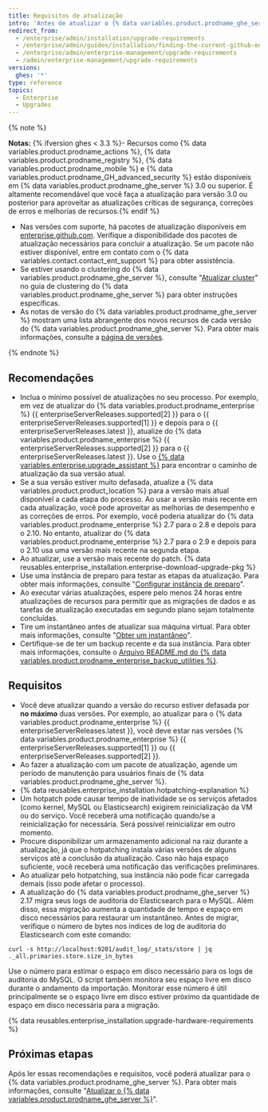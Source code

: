 ```yaml
---
title: Requisitos de atualização
intro: 'Antes de atualizar o {% data variables.product.prodname_ghe_server %}, veja as recomendações e requisitos a seguir para planejar sua estratégia de atualização.'
redirect_from:
  - /enterprise/admin/installation/upgrade-requirements
  - /enterprise/admin/guides/installation/finding-the-current-github-enterprise-release
  - /enterprise/admin/enterprise-management/upgrade-requirements
  - /admin/enterprise-management/upgrade-requirements
versions:
  ghes: '*'
type: reference
topics:
  - Enterprise
  - Upgrades
---
```


{% note %}

**Notas:**
{% ifversion ghes < 3.3 %}- Recursos como {% data variables.product.prodname_actions %}, {% data variables.product.prodname_registry %}, {% data variables.product.prodname_mobile %} e {% data variables.product.prodname_GH_advanced_security %} estão disponíveis em {% data variables.product.prodname_ghe_server %} 3.0 ou superior. É altamente recomendável que você faça a atualização para versão 3.0 ou posterior para aproveitar as atualizações críticas de segurança, correções de erros e melhorias de recursos.{% endif %}
- Nas versões com suporte, há pacotes de atualização disponíveis em [enterprise.github.com](https://enterprise.github.com/releases). Verifique a disponibilidade dos pacotes de atualização necessários para concluir a atualização. Se um pacote não estiver disponível, entre em contato com o {% data variables.contact.contact_ent_support %} para obter assistência.
- Se estiver usando o clustering do {% data variables.product.prodname_ghe_server %}, consulte "[Atualizar cluster](/enterprise/admin/guides/clustering/upgrading-a-cluster/)" no guia de clustering do {% data variables.product.prodname_ghe_server %} para obter instruções específicas.
- As notas de versão do {% data variables.product.prodname_ghe_server %} mostram uma lista abrangente dos novos recursos de cada versão do {% data variables.product.prodname_ghe_server %}. Para obter mais informações, consulte a [página de versões](https://enterprise.github.com/releases).

{% endnote %}

## Recomendações

- Inclua o mínimo possível de atualizações no seu processo. Por exemplo, em vez de atualizar do {% data variables.product.prodname_enterprise %} {{ enterpriseServerReleases.supported[2] }} para o {{ enterpriseServerReleases.supported[1] }} e depois para o {{ enterpriseServerReleases.latest }}, atualize do {% data variables.product.prodname_enterprise %} {{ enterpriseServerReleases.supported[2] }} para o {{ enterpriseServerReleases.latest }}. Use o [{% data variables.enterprise.upgrade_assistant %}](https://support.github.com/enterprise/server-upgrade) para encontrar o caminho de atualização da sua versão atual.
- Se a sua versão estiver muito defasada, atualize a {% data variables.product.product_location %} para a versão mais atual disponível a cada etapa do processo. Ao usar a versão mais recente em cada atualização, você pode aproveitar as melhorias de desempenho e as correções de erros. Por exemplo, você poderia atualizar do {% data variables.product.prodname_enterprise %} 2.7 para o 2.8 e depois para o 2.10. No entanto, atualizar do {% data variables.product.prodname_enterprise %} 2.7 para o 2.9 e depois para o 2.10 usa uma versão mais recente na segunda etapa.
- Ao atualizar, use a versão mais recente do patch. {% data reusables.enterprise_installation.enterprise-download-upgrade-pkg %}
- Use uma instância de preparo para testar as etapas da atualização. Para obter mais informações, consulte "[Configurar instância de preparo](/enterprise/admin/guides/installation/setting-up-a-staging-instance/)".
- Ao executar várias atualizações, espere pelo menos 24 horas entre atualizações de recursos para permitir que as migrações de dados e as tarefas de atualização executadas em segundo plano sejam totalmente concluídas.
- Tire um instantâneo antes de atualizar sua máquina virtual. Para obter mais informações, consulte "[Obter um instantâneo](/admin/enterprise-management/updating-the-virtual-machine-and-physical-resources/upgrading-github-enterprise-server#taking-a-snapshot)".
- Certifique-se de ter um backup recente e da sua instância. Para obter mais informações, consulte o [Arquivo README.md do {% data variables.product.prodname_enterprise_backup_utilities %}](https://github.com/github/backup-utils#readme).

## Requisitos

- Você deve atualizar quando a versão do recurso estiver defasada por **no máximo** duas versões. Por exemplo, ao atualizar para o {% data variables.product.prodname_enterprise %} {{ enterpriseServerReleases.latest }}, você deve estar nas versões {% data variables.product.prodname_enterprise %} {{ enterpriseServerReleases.supported[1] }} ou {{ enterpriseServerReleases.supported[2] }}.
- Ao fazer a atualização com um pacote de atualização, agende um período de manutenção para usuários finais de {% data variables.product.prodname_ghe_server %}.
- {% data reusables.enterprise_installation.hotpatching-explanation %}
- Um hotpatch pode causar tempo de inatividade se os serviços afetados (como kernel, MySQL ou Elasticsearch) exigirem reinicialização da VM ou do serviço. Você receberá uma notificação quando/se a reinicialização for necessária. Será possível reinicializar em outro momento.
- Procure disponibilizar um armazenamento adicional na raiz durante a atualização, já que o hotpatching instala várias versões de alguns serviços até a conclusão da atualização. Caso não haja espaço suficiente, você receberá uma notificação das verificações preliminares.
- Ao atualizar pelo hotpatching, sua instância não pode ficar carregada demais (isso pode afetar o processo).
- A atualização do {% data variables.product.prodname_ghe_server %} 2.17 migra seus logs de auditoria do Elasticsearch para o MySQL. Além disso, essa migração aumenta a quantidade de tempo e espaço em disco necessários para restaurar um instantâneo. Antes de migrar, verifique o número de bytes nos índices de log de auditoria do Elasticsearch com este comando:
``` shell
curl -s http://localhost:9201/audit_log/_stats/store | jq ._all.primaries.store.size_in_bytes
```
Use o número para estimar o espaço em disco necessário para os logs de auditoria do MySQL. O script também monitora seu espaço livre em disco durante o andamento da importação. Monitorar esse número é útil principalmente se o espaço livre em disco estiver próximo da quantidade de espaço em disco necessária para a migração.

{% data reusables.enterprise_installation.upgrade-hardware-requirements %}

## Próximas etapas

Após ler essas recomendações e requisitos, você poderá atualizar para o {% data variables.product.prodname_ghe_server %}. Para obter mais informações, consulte "[Atualizar o {% data variables.product.prodname_ghe_server %}](/enterprise/admin/guides/installation/upgrading-github-enterprise-server/)".

